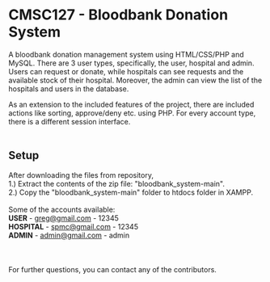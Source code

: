 # CMSC127 - Bloodbank Donation System

A bloodbank donation management system using HTML/CSS/PHP and MySQL. There are 3 user types, specifically, the user, hospital and admin. Users can request or donate, while hospitals can see requests and the available stock of their hospital. Moreover, the admin can view the list of the hospitals and users in the database.

As an extension to the included features of the project, there are included actions like sorting, approve/deny etc. using PHP. For every account type, there is a different session interface.<br /><br />
    
## Setup

After downloading the files from repository,<br />
  1.) Extract the contents of the zip file: "bloodbank_system-main". <br />
  2.) Copy the "bloodbank_system-main" folder to htdocs folder in XAMPP.<br /><br />
Some of the accounts available:<br />
    **USER** - greg@gmail.com - 12345<br />
    **HOSPITAL** - spmc@gmail.com - 12345<br />
    **ADMIN** - admin@gmail.com - admin<br /><br /><br /><br />
  For further questions, you can contact any of the contributors. 
